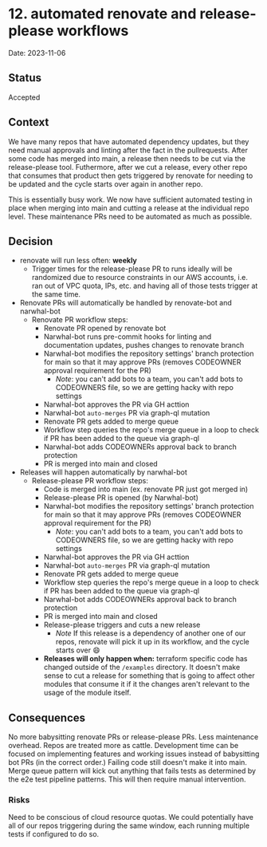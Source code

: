 # 12. automated renovate and release-please workflows

Date: 2023-11-06

## Status

Accepted

## Context

We have many repos that have automated dependency updates, but they need manual approvals and linting after the fact in the pullrequests.
After some code has merged into main, a release then needs to be cut via the release-please tool.
Futhermore, after we cut a release, every other repo that consumes that product then gets triggered by renovate for needing to be updated and the cycle starts over again in another repo.

This is essentially busy work. We now have sufficient automated testing in place when merging into main and cutting a release at the individual repo level.
These maintenance PRs need to be automated as much as possible.

## Decision

- renovate will run less often: **weekly**
  - Trigger times for the release-please PR to runs ideally will be randomized due to resource constraints in our AWS accounts, i.e. ran out of VPC quota, IPs, etc. and having all of those tests trigger at the same time.
- Renovate PRs will automatically be handled by renovate-bot and narwhal-bot
  - Renovate PR workflow steps:
    - Renovate PR opened by renovate bot
    - Narwhal-bot runs pre-commit hooks for linting and documentation updates, pushes changes to renovate branch
    - Narwhal-bot modifies the repository settings' branch protection for main so that it may approve PRs (removes CODEOWNER approval requirement for the PR)
      - *Note*: you can't add bots to a team, you can't add bots to CODEOWNERS file, so we are getting hacky with repo settings
    - Narwhal-bot approves the PR via GH acttion
    - Narwhal-bot `auto-merges` PR via graph-ql mutation
    - Renovate PR gets added to merge queue
    - Workflow step queries the repo's merge queue in a loop to check if PR has been added to the queue via graph-ql
    - Narwhal-bot adds CODEOWNERs approval back to branch protection
    - PR is merged into main and closed
- Releases will happen automatically by narwhal-bot
  - Release-please PR workflow steps:
    - Code is merged into main (ex. renovate PR just got merged in)
    - Release-please PR is opened (by Narwhal-bot)
    - Narwhal-bot modifies the repository settings' branch protection for main so that it may approve PRs (removes CODEOWNER approval requirement for the PR)
      - *Note*: you can't add bots to a team, you can't add bots to CODEOWNERS file, so we are getting hacky with repo settings
    - Narwhal-bot approves the PR via GH acttion
    - Narwhal-bot `auto-merges` PR via graph-ql mutation
    - Renovate PR gets added to merge queue
    - Workflow step queries the repo's merge queue in a loop to check if PR has been added to the queue via graph-ql
    - Narwhal-bot adds CODEOWNERs approval back to branch protection
    - PR is merged into main and closed
    - Release-please triggers and cuts a new release
      - *Note* If this release is a dependency of another one of our repos, renovate will pick it up in its workflow, and the cycle starts over :smile:
    - **Releases will only happen when:** terraform specific code has changed outside of the `/examples` directory. It doesn't make sense to cut a release for something that is going to affect other modules that consume it if it the changes aren't relevant to the usage of the module itself.

## Consequences

No more babysitting renovate PRs or release-please PRs. Less maintenance overhead.
Repos are treated more as cattle.
Development time can be focused on implementing features and working issues instead of babysitting bot PRs (in the correct order.)
Failing code still doesn't make it into main. Merge queue pattern will kick out anything that fails tests as determined by the e2e test pipeline patterns. This will then require manual intervention.

### Risks

Need to be conscious of cloud resource quotas. We could potentially have all of our repos triggering during the same window, each running multiple tests if configured to do so.
